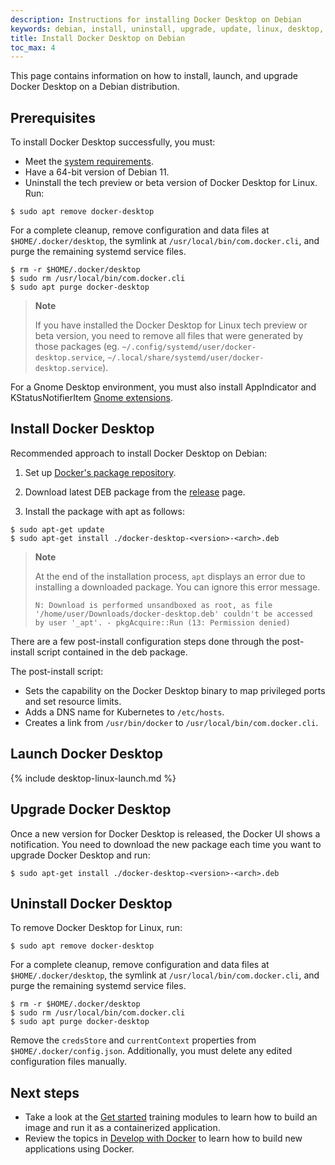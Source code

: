 ```yaml
---
description: Instructions for installing Docker Desktop on Debian
keywords: debian, install, uninstall, upgrade, update, linux, desktop, docker desktop, docker desktop for linux, dd4l
title: Install Docker Desktop on Debian
toc_max: 4
---
```


This page contains information on how to install, launch, and upgrade Docker Desktop on a Debian distribution.

## Prerequisites

To install Docker Desktop successfully, you must:
 - Meet the [system requirements](../install.md#system-requirements). 
 - Have a 64-bit version of Debian 11.
 - Uninstall the tech preview or beta version of Docker Desktop for Linux. Run:

```console
$ sudo apt remove docker-desktop
```

For a complete cleanup, remove configuration and data files at `$HOME/.docker/desktop`, the symlink at `/usr/local/bin/com.docker.cli`, and purge
the remaining systemd service files.

```console
$ rm -r $HOME/.docker/desktop
$ sudo rm /usr/local/bin/com.docker.cli
$ sudo apt purge docker-desktop
```


> **Note**
>
> If you have installed the Docker Desktop for Linux tech preview or beta version, you need to remove all files that were generated by those packages (eg. `~/.config/systemd/user/docker-desktop.service`, `~/.local/share/systemd/user/docker-desktop.service`).

For a Gnome Desktop environment, you must also install AppIndicator and KStatusNotifierItem [Gnome extensions](https://extensions.gnome.org/extension/615/appindicator-support/).

## Install Docker Desktop

Recommended approach to install Docker Desktop on Debian:

1. Set up [Docker's package repository](../../../engine/install/debian.md#set-up-the-repository). 

2. Download latest DEB package from the [release](../release-notes/index.md) page.

3. Install the package with apt as follows:
    
```console
$ sudo apt-get update
$ sudo apt-get install ./docker-desktop-<version>-<arch>.deb
```

> **Note**
>
> At the end of the installation process, `apt` displays an error due to installing a downloaded package. You
> can ignore this error message.
>
>  ```
>  N: Download is performed unsandboxed as root, as file '/home/user/Downloads/docker-desktop.deb' couldn't be accessed by user '_apt'. - pkgAcquire::Run (13: Permission denied)
>  ```

There are a few post-install configuration steps done through the post-install script contained  in the deb package.

The post-install script:

- Sets the capability on the Docker Desktop binary to map privileged ports and set resource limits.
- Adds a DNS name for Kubernetes to `/etc/hosts`.
- Creates a link from `/usr/bin/docker` to `/usr/local/bin/com.docker.cli`.

## Launch Docker Desktop

{% include desktop-linux-launch.md %}


## Upgrade Docker Desktop

Once a new version for Docker Desktop is released, the Docker UI shows a notification. 
You need to download the new package each time you want to upgrade Docker Desktop and run:

```console
$ sudo apt-get install ./docker-desktop-<version>-<arch>.deb
```


## Uninstall Docker Desktop

To remove Docker Desktop for Linux, run:

```console
$ sudo apt remove docker-desktop
```

For a complete cleanup, remove configuration and data files at `$HOME/.docker/desktop`, the symlink at `/usr/local/bin/com.docker.cli`, and purge
the remaining systemd service files.

```console
$ rm -r $HOME/.docker/desktop
$ sudo rm /usr/local/bin/com.docker.cli
$ sudo apt purge docker-desktop
```

Remove the `credsStore` and `currentContext` properties from `$HOME/.docker/config.json`. Additionally, you must delete any edited configuration files manually. 

## Next steps

- Take a look at the [Get started](../../../get-started/index.md) training modules to learn  how to build an image and run it as a containerized application.
- Review the topics in [Develop with Docker](../../../develop/index.md) to learn how to build new applications using Docker.